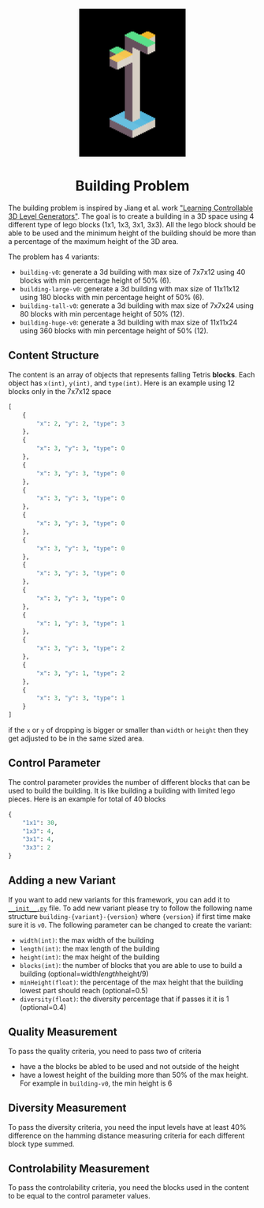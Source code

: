 <p align="center">
	<img height="300px" src="../../../images/building/example.png"/>
</p>
<h1 align="center">
Building Problem
</h1>

The building problem is inspired by Jiang et al. work ["Learning Controllable 3D Level Generators"](https://arxiv.org/abs/2206.13623). The goal is to create a building in a 3D space using 4 different type of lego blocks (1x1, 1x3, 3x1, 3x3). All the lego block should be able to be used and the minimum height of the building should be more than a percentage of the maximum height of the 3D area.

The problem has 4 variants:
- `building-v0`: generate a 3d building with max size of 7x7x12 using 40 blocks with min percentage height of 50% (6).
- `building-large-v0`: generate a 3d building with max size of 11x11x12 using 180 blocks with min percentage height of 50% (6).
- `building-tall-v0`: generate a 3d building with max size of 7x7x24 using 80 blocks with min percentage height of 50% (12).
- `building-huge-v0`: generate a 3d building with max size of 11x11x24 using 360 blocks with min percentage height of 50% (12).

## Content Structure
The content is an array of objects that represents falling Tetris **blocks**. Each object has `x(int)`, `y(int)`, and `type(int)`. Here is an example using 12 blocks only in the 7x7x12 space
```python
[
    {
        "x": 2, "y": 2, "type": 3
    },
    {
        "x": 3, "y": 3, "type": 0
    },
    {
        "x": 3, "y": 3, "type": 0
    },
    {
        "x": 3, "y": 3, "type": 0
    },
    {
        "x": 3, "y": 3, "type": 0
    },
    {
        "x": 3, "y": 3, "type": 0
    },
    {
        "x": 3, "y": 3, "type": 0
    },
    {
        "x": 3, "y": 3, "type": 0
    },
    {
        "x": 1, "y": 3, "type": 1
    },
    {
        "x": 3, "y": 3, "type": 2
    },
    {
        "x": 3, "y": 1, "type": 2
    },
    {
        "x": 3, "y": 3, "type": 1
    }
]
```
if the `x` or `y` of dropping is bigger or smaller than `width` or `height` then they get adjusted to be in the same sized area.

## Control Parameter
The control parameter provides the number of different blocks that can be used to build the building. It is like building a building with limited lego pieces. Here is an example for total of 40 blocks
```python
{
    "1x1": 30,
    "1x3": 4,
    "3x1": 4,
    "3x3": 2
}
```

## Adding a new Variant
If you want to add new variants for this framework, you can add it to [`__init__.py`](https://github.com/amidos2006/pcg_benchmark/blob/main/pcg_benchmark/probs/building/__init__.py) file. To add new variant please try to follow the following name structure `building-{variant}-{version}` where `{version}` if first time make sure it is `v0`. The following parameter can be changed to create the variant:
- `width(int)`: the max width of the building
- `length(int)`: the max length of the building
- `height(int)`: the max height of the building
- `blocks(int)`: the number of blocks that you are able to use to build a building (optional=width*length*height/9)
- `minHeight(float)`: the percentage of the max height that the building lowest part should reach (optional=0.5)
- `diversity(float)`: the diversity percentage that if passes it it is 1 (optional=0.4)

## Quality Measurement
To pass the quality criteria, you need to pass two of criteria
- have a the blocks be abled to be used and not outside of the height
- have a lowest height of the building more than 50% of the max height. For example in `building-v0`, the min height is 6

## Diversity Measurement
To pass the diversity criteria, you need the input levels have at least 40% difference on the hamming distance measuring criteria for each different block type summed.

## Controlability Measurement
To pass the controlability criteria, you need the blocks used in the content to be equal to the control parameter values.